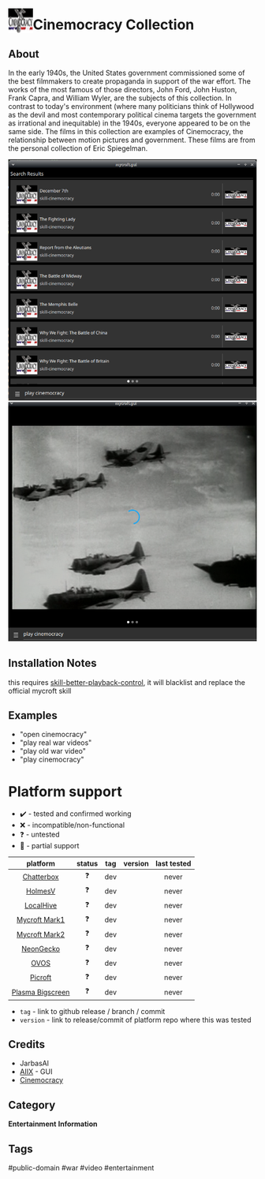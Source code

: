 # <img src='./ui/cinemocracy.png' card_color='#40DBB0' width='50' height='50' style='vertical-align:bottom'/>Cinemocracy Collection

## About

In the early 1940s, the United States government commissioned some of the best filmmakers to create propaganda in support of the war effort. The works of the most famous of those directors, John Ford, John Huston, Frank Capra, and William Wyler, are the subjects of this collection. In contrast to today's environment (where many politicians think of Hollywood as the devil and most contemporary political cinema targets the government as irrational and inequitable) in the 1940s, everyone appeared to be on the same side. The films in this collection are examples of Cinemocracy, the relationship between motion pictures and government. These films are from the personal collection of Eric Spiegelman.

![](./gui.png)
![](./gui2.png)

## Installation Notes

this requires [skill-better-playback-control](https://github.com/JarbasSkills/skill-better-playback-control), it will blacklist and replace the official mycroft skill

## Examples

* "open cinemocracy"
* "play real war videos"
* "play old war video"
* "play cinemocracy"

# Platform support

- :heavy_check_mark: - tested and confirmed working
- :x: - incompatible/non-functional
- :question: - untested
- :construction: - partial support

|     platform    |   status   |  tag  | version | last tested | 
|:---------------:|:----------:|:-----:|:-------:|:-----------:|
|    [Chatterbox](https://hellochatterbox.com)   | :question: |  dev  |         |    never    | 
|     [HolmesV](https://github.com/HelloChatterbox/HolmesV)     | :question: |  dev  |         |    never    | 
|    [LocalHive](https://github.com/JarbasHiveMind/LocalHive)    | :question: |  dev  |         |    never    |  
|  [Mycroft Mark1](https://github.com/MycroftAI/enclosure-mark1)    | :question: |  dev  |         |    never    | 
|  [Mycroft Mark2](https://github.com/MycroftAI/hardware-mycroft-mark-II)    | :question: |  dev  |         |    never    |  
|    [NeonGecko](https://neon.ai)      | :question: |  dev  |         |    never    |   
|       [OVOS](https://github.com/OpenVoiceOS)        | :question: |  dev  |         |    never    |    
|     [Picroft](https://github.com/MycroftAI/enclosure-picroft)       | :question: |  dev  |         |    never    |  
| [Plasma Bigscreen](https://plasma-bigscreen.org/)  | :question: |  dev  |         |    never    |  

- `tag` - link to github release / branch / commit
- `version` - link to release/commit of platform repo where this was tested


## Credits
- JarbasAl
- [AIIX](https://github.com/AIIX/) - GUI
- [Cinemocracy](https://archive.org/details/cinemocracy?tab=about)

## Category
**Entertainment**
**Information**

## Tags
#public-domain
#war
#video
#entertainment
